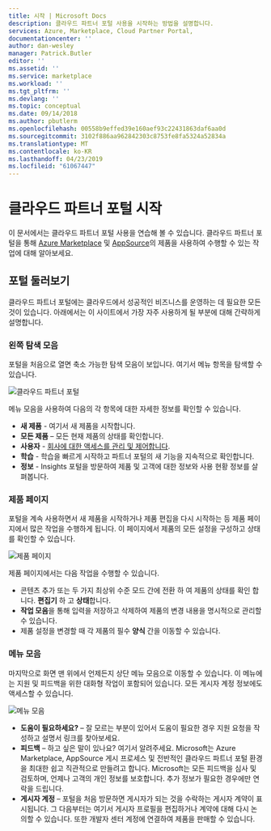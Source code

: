```yaml
---
title: 시작 | Microsoft Docs
description: 클라우드 파트너 포털 사용을 시작하는 방법을 설명합니다.
services: Azure, Marketplace, Cloud Partner Portal,
documentationcenter: ''
author: dan-wesley
manager: Patrick.Butler
editor: ''
ms.assetid: ''
ms.service: marketplace
ms.workload: ''
ms.tgt_pltfrm: ''
ms.devlang: ''
ms.topic: conceptual
ms.date: 09/14/2018
ms.author: pbutlerm
ms.openlocfilehash: 00558b9effed39e160aef93c22431863daf6aa0d
ms.sourcegitcommit: 3102f886aa962842303c8753fe8fa5324a52834a
ms.translationtype: MT
ms.contentlocale: ko-KR
ms.lasthandoff: 04/23/2019
ms.locfileid: "61067447"
---
```

# <a name="getting-started-with-the-cloud-partner-portal"></a>클라우드 파트너 포털 시작

이 문서에서는 클라우드 파트너 포털 사용을 연습해 볼 수 있습니다. 클라우드 파트너 포털을 통해 [Azure Marketplace](https://azuremarketplace.microsoft.com/) 및 [AppSource](https://appsource.microsoft.com/)의 제품을 사용하여 수행할 수 있는 작업에 대해 알아보세요.

<a name="portal-tour"></a>포털 둘러보기
-----------

클라우드 파트너 포털에는 클라우드에서 성공적인 비즈니스를 운영하는 데 필요한 모든 것이 있습니다. 아래에서는 이 사이트에서 가장 자주 사용하게 될 부분에 대해 간략하게 설명합니다.

### <a name="left-navigation-bar"></a>왼쪽 탐색 모음

포털을 처음으로 열면 축소 가능한 탐색 모음이 보입니다. 여기서 메뉴 항목을 탐색할 수 있습니다.

![클라우드 파트너 포털](./media/cloud-partner-portal-getting-started-with-the-cloud-partner-portal/cloud-partner-portal-page.png)

메뉴 모음을 사용하여 다음의 각 항목에 대한 자세한 정보를 확인할 수 있습니다.

- **새 제품** - 여기서 새 제품을 시작합니다.
- **모든 제품** – 모든 현재 제품의 상태를 확인합니다.
- **사용자** - [회사에 대한 액세스를 관리 및 제어합니다](./cloud-partner-portal-manage-users.md).
- **학습** - 학습을 빠르게 시작하고 파트너 포털의 새 기능을 지속적으로 확인합니다.
- **정보** - Insights 포털을 방문하여 제품 및 고객에 대한 정보와 사용 현황 정보를 살펴봅니다.

### <a name="offer-page"></a>제품 페이지

포털을 계속 사용하면서 새 제품을 시작하거나 제품 편집을 다시 시작하는 등 제품 페이지에서 많은 작업을 수행하게 됩니다. 이 페이지에서 제품의 모든 설정을 구성하고 상태를 확인할 수 있습니다.

![제품 페이지](./media/cloud-partner-portal-getting-started-with-the-cloud-partner-portal/offer-page.png)

제품 페이지에서는 다음 작업을 수행할 수 있습니다.
- 콘텐츠 추가 또는 두 가지 최상위 수준 모드 간에 전환 하 여 제품의 상태를 확인 합니다. **편집기** 하 고 **상태**합니다.
- **작업 모음**을 통해 입력을 저장하고 삭제하여 제품의 변경 내용을 명시적으로 관리할 수 있습니다.
- 제품 설정을 변경할 때 각 제품의 필수 **양식** 간을 이동할 수 있습니다.

### <a name="menu-bar"></a>메뉴 모음

마지막으로 화면 맨 위에서 언제든지 상단 메뉴 모음으로 이동할 수 있습니다. 이 메뉴에는 지원 및 피드백을 위한 대화형 작업이 포함되어 있습니다. 모든 게시자 계정 정보에도 액세스할 수 있습니다.

![메뉴 모음](./media/cloud-partner-portal-getting-started-with-the-cloud-partner-portal/menu-bar.png)

-   **도움이 필요하세요?** – 잘 모르는 부분이 있어서 도움이 필요한 경우 지원 요청을 작성하고 설명서 링크를 찾아보세요.
-   **피드백** – 하고 싶은 말이 있나요? 여기서 알려주세요. Microsoft는 Azure Marketplace, AppSource 게시 프로세스 및 전반적인 클라우드 파트너 포털 환경을 최대한 쉽고 직관적으로 만들려고 합니다. Microsoft는 모든 피드백을 심사 및 검토하며, 언제나 고객의 개인 정보를 보호합니다. 추가 정보가 필요한 경우에만 연락을 드립니다.
- **게시자 계정** – 포털을 처음 방문하면 게시자가 되는 것을 수락하는 게시자 계약이 표시됩니다. 그 다음부터는 여기서 게시자 프로필을 편집하거나 계약에 대해 다시 논의할 수 있습니다. 또한 개발자 센터 계정에 연결하여 제품을 판매할 수 있습니다.
